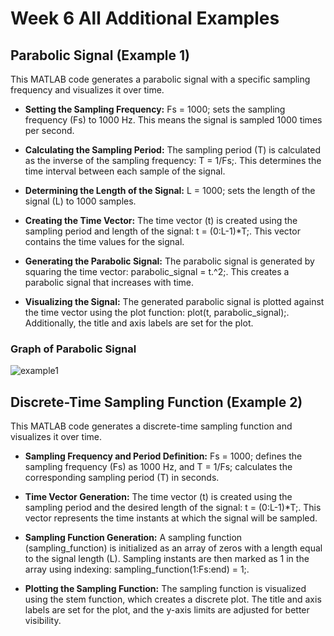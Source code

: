 # Week 6 All Additional Examples

## Parabolic Signal (Example 1)

This MATLAB code generates a parabolic signal with a specific sampling frequency and visualizes it over time.

- **Setting the Sampling Frequency:** Fs = 1000; sets the sampling frequency (Fs) to 1000 Hz. This means the signal is sampled 1000 times per second.

- **Calculating the Sampling Period:** The sampling period (T) is calculated as the inverse of the sampling frequency: T = 1/Fs;. This determines the time interval between each sample of the signal.

- **Determining the Length of the Signal:** L = 1000; sets the length of the signal (L) to 1000 samples.

- **Creating the Time Vector:** The time vector (t) is created using the sampling period and length of the signal: t = (0:L-1)*T;. This vector contains the time values for the signal.

- **Generating the Parabolic Signal:** The parabolic signal is generated by squaring the time vector: parabolic_signal = t.^2;. This creates a parabolic signal that increases with time.

- **Visualizing the Signal:** The generated parabolic signal is plotted against the time vector using the plot function: plot(t, parabolic_signal);. Additionally, the title and axis labels are set for the plot.

### Graph of Parabolic Signal
![example1](https://github.com/mehmetaytacaktan/MATLABExamples/assets/130919543/eeb751bd-5792-493f-aad9-f8f54411644d)

## Discrete-Time Sampling Function (Example 2)
This MATLAB code generates a discrete-time sampling function and visualizes it over time.

- **Sampling Frequency and Period Definition:** Fs = 1000; defines the sampling frequency (Fs) as 1000 Hz, and T = 1/Fs; calculates the corresponding sampling period (T) in seconds.

- **Time Vector Generation:** The time vector (t) is created using the sampling period and the desired length of the signal: t = (0:L-1)*T;. This vector represents the time instants at which the signal will be sampled.

- **Sampling Function Generation:** A sampling function (sampling_function) is initialized as an array of zeros with a length equal to the signal length (L). Sampling instants are then marked as 1 in the array using indexing: sampling_function(1:Fs:end) = 1;.

- **Plotting the Sampling Function:** The sampling function is visualized using the stem function, which creates a discrete plot. The title and axis labels are set for the plot, and the y-axis limits are adjusted for better visibility.
